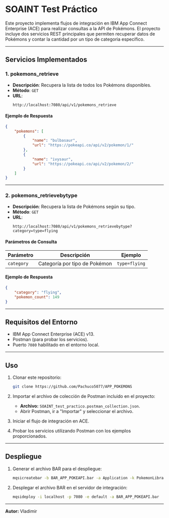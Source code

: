 
# SOAINT Test Práctico

Este proyecto implementa flujos de integración en IBM App Connect Enterprise (ACE) para realizar consultas a la API de Pokémons. El proyecto incluye dos servicios REST principales que permiten recuperar datos de Pokémons y contar la cantidad por un tipo de categoria específico.

---

## **Servicios Implementados**

### 1. **pokemons_retrieve**
- **Descripción**: Recupera la lista de todos los Pokémons disponibles.
- **Método**: `GET`
- **URL**:  
  ```
  http://localhost:7080/api/v1/pokemons_retrieve
  ```

#### Ejemplo de Respuesta
```json
{
    "pokemons": [
        {
            "name": "bulbasaur",
            "url": "https://pokeapi.co/api/v2/pokemon/1/"
        },
        {
            "name": "ivysaur",
            "url": "https://pokeapi.co/api/v2/pokemon/2/"
        }
    ]
}

```
---

### 2. **pokemons_retrievebytype**
- **Descripción**: Recupera la lista de Pokémons según su tipo.
- **Método**: `GET`
- **URL**:  
  ```
  http://localhost:7080/api/v1/pokemons_retrievebytype?category=type=flying
  ```

#### Parámetros de Consulta
| Parámetro   | Descripción                     | Ejemplo      |
|-------------|---------------------------------|--------------|
| `category`  | Categoría por tipo de Pokémon  | `type=flying` |

#### Ejemplo de Respuesta
```json
{
    "category": "flying",
    "pokemon_count": 149
}
```

---

## **Requisitos del Entorno**
- IBM App Connect Enterprise (ACE) v13.
- Postman (para probar los servicios).
- Puerto `7080` habilitado en el entorno local.

---

## **Uso**
1. Clonar este repositorio:
   ```bash
   git clone https://github.com/Pachuco5077/APP_POKEMONS
   ```
2. Importar el archivo de colección de Postman incluido en el proyecto:  
   - **Archivo:** `SOAINT_test_practico.postman_collection.json`.
   - Abrir Postman, ir a "Importar" y seleccionar el archivo.

3. Iniciar el flujo de integración en ACE.
4. Probar los servicios utilizando Postman con los ejemplos proporcionados.

---

## **Despliegue**
1. Generar el archivo BAR para el despliegue:
   ```bash
   mqsicreatebar -b BAR_APP_POKEAPI.bar -a Application -k PokemonLibrary
   ```
2. Desplegar el archivo BAR en el servidor de integración:
   ```bash
   mqsideploy -i localhost -p 7080 -e default -a BAR_APP_POKEAPI.bar
   ```

---

**Autor:** Vladimir  
```  
